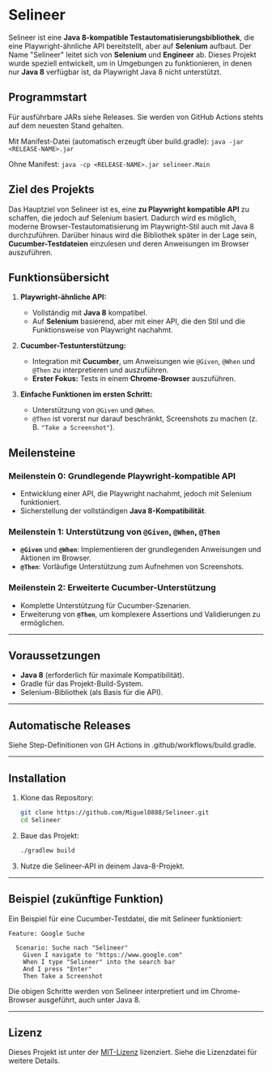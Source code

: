 # Selineer

Selineer ist eine **Java 8-kompatible Testautomatisierungsbibliothek**, die eine Playwright-ähnliche API bereitstellt, aber auf **Selenium** aufbaut. Der Name "Selineer" leitet sich von **Selenium** und **Engineer** ab. Dieses Projekt wurde speziell entwickelt, um in Umgebungen zu funktionieren, in denen nur **Java 8** verfügbar ist, da Playwright Java 8 nicht unterstützt.

## Programmstart
Für ausführbare JARs siehe Releases. Sie werden von GitHub Actions stehts auf dem neuesten Stand gehalten.

Mit Manifest-Datei (automatisch erzeugft über build.gradle):
`java -jar <RELEASE-NAME>.jar`

Ohne Manifest:
`java -cp <RELEASE-NAME>.jar selineer.Main`

## Ziel des Projekts

Das Hauptziel von Selineer ist es, eine **zu Playwright kompatible API** zu schaffen, die jedoch auf Selenium basiert. Dadurch wird es möglich, moderne Browser-Testautomatisierung im Playwright-Stil auch mit Java 8 durchzuführen. Darüber hinaus wird die Bibliothek später in der Lage sein, **Cucumber-Testdateien** einzulesen und deren Anweisungen im Browser auszuführen.

## Funktionsübersicht

1. **Playwright-ähnliche API:**
   - Vollständig mit **Java 8** kompatibel.
   - Auf **Selenium** basierend, aber mit einer API, die den Stil und die Funktionsweise von Playwright nachahmt.

2. **Cucumber-Testunterstützung:**
   - Integration mit **Cucumber**, um Anweisungen wie `@Given`, `@When` und `@Then` zu interpretieren und auszuführen.
   - **Erster Fokus:** Tests in einem **Chrome-Browser** auszuführen.

3. **Einfache Funktionen im ersten Schritt:**
   - Unterstützung von `@Given` und `@When`.
   - `@Then` ist vorerst nur darauf beschränkt, Screenshots zu machen (z. B. `"Take a Screenshot"`).

## Meilensteine

### **Meilenstein 0: Grundlegende Playwright-kompatible API**
- Entwicklung einer API, die Playwright nachahmt, jedoch mit Selenium funktioniert.
- Sicherstellung der vollständigen **Java 8-Kompatibilität**.

### **Meilenstein 1: Unterstützung von `@Given`, `@When`, `@Then`**
- **`@Given`** und **`@When`**: Implementieren der grundlegenden Anweisungen und Aktionen im Browser.
- **`@Then`**: Vorläufige Unterstützung zum Aufnehmen von Screenshots.

### **Meilenstein 2: Erweiterte Cucumber-Unterstützung**
- Komplette Unterstützung für Cucumber-Szenarien.
- Erweiterung von **`@Then`**, um komplexere Assertions und Validierungen zu ermöglichen.

---

## Voraussetzungen

- **Java 8** (erforderlich für maximale Kompatibilität).
- Gradle für das Projekt-Build-System.
- Selenium-Bibliothek (als Basis für die API).

---

## Automatische Releases
Siehe Step-Definitionen von GH Actions in .github/workflows/build.gradle.

---

## Installation

1. Klone das Repository:
   ```bash
   git clone https://github.com/Miguel0888/Selineer.git
   cd Selineer
   ```

2. Baue das Projekt:
   ```bash
   ./gradlew build
   ```

3. Nutze die Selineer-API in deinem Java-8-Projekt.

---

## Beispiel (zukünftige Funktion)

Ein Beispiel für eine Cucumber-Testdatei, die mit Selineer funktioniert:

```gherkin
Feature: Google Suche

  Scenario: Suche nach "Selineer"
    Given I navigate to "https://www.google.com"
    When I type "Selineer" into the search bar
    And I press "Enter"
    Then Take a Screenshot
```

Die obigen Schritte werden von Selineer interpretiert und im Chrome-Browser ausgeführt, auch unter Java 8.

---

## Lizenz

Dieses Projekt ist unter der [MIT-Lizenz](LICENSE) lizenziert. Siehe die Lizenzdatei für weitere Details.
